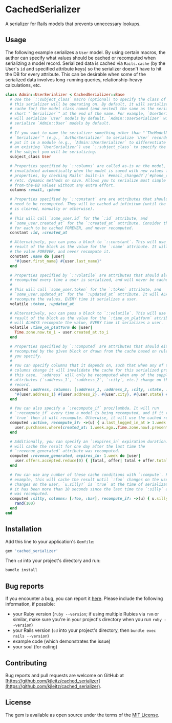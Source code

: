 # CachedSerializer

A serializer for Rails models that prevents unnecessary lookups.

## Usage

The following example serializes a `User` model. By using certain macros, the
author can specify what values should be cached or recomputed when serializing
a model record. Serialized data is cached via `Rails.cache` (by the User's `id`
and specified attribute keys) so the serializer doesn't have to hit the DB for
every attribute. This can be desirable when some of the serialized data involves
long-running queries, relationship-heavy calculations, etc.

```rb
class Admin::UserSerializer < CachedSerializer::Base
  # Use the `::subject_class` macro (optional) to specify the class of the model
  # this serializer will be operating on. By default, it will serialize (and
  # cache for) the model class named (and nested) the same as the serializer,
  # short "`Serializer`" at the end of the name. For example, `UserSerializer`
  # will serialize `User` models by default. `Admin::UserSerializer` will
  # serialize `Admin::User` models by default.
  #
  # If you want to name the serializer something other than "`TheModelName` +
  # `Serializer`" (e.g., `AuthorSerializer` to serialize `User` records), or to
  # put it in a module (e.g., `Admin::UserSerializer` to differentiate it from
  # an existing `UserSerializer`) use `::subject_class` to specify the class of
  # the subject you will be serializing.
  subject_class User

  # Properties specified by `::columns` are called as-is on the model, and
  # invalidated automatically when the model is saved with new values for these
  # properties, by checking Rails' built-in `#email_changed?`/`#phone_changed?`
  # /etc. dynamic methods on save. Allows you to serialize most simple straight-
  # from-the-DB values without any extra effort.
  columns :email, :phone

  # Properties specified by `::constant` are are attributes that should never
  # need to be recomputed. They will be cached ad infinitum (until the cache key
  # is cleared, manually or otherwise).
  #
  # This will call `some_user.id` for the `:id` attribute, and
  # `some_user.created_at` for the `:created_at` attribute. Consider the values
  # for each to be cached FOREVER, and never recomputed.
  constant :id, :created_at

  # Alternatively, you can pass a block to `::constant`. This will use the
  # result of the block as the value for the `:name` attribute. It will cache
  # the value FOREVER, and never recompute it.
  constant :name do |user|
    "#{user.first_name} #{user.last_name}"
  end

  # Properties specified by `::volatile` are attributes that should always be
  # recomputed every time a user is serialized, and will never be cached.
  #
  # This will call `some_user.token` for the `:token` attribute, and
  # `some_user.updated_at` for the `:updated_at` attribute. It will ALWAYS
  # recompute the values, EVERY time it serializes a user.
  volatile :token, :updated_at

  # Alternatively, you can pass a block to `::volatile`. This will use the
  # result of the block as the value for the `:time_on_platform` attribute. It
  # will ALWAYS recompute the value, EVERY time it serializes a user.
  volatile :time_on_platform do |user|
    Time.zone.now.to_i - user.created_at.to_i
  end

  # Properties specified by `::computed` are attributes that should either be
  # recomputed by the given block or drawn from the cache based on rules that
  # you specify.
  #
  # You can specify columns that it depends on, such that when any of the
  # columns change it will invalidate the cache for this serialized property. In
  # this case, `:address` will only be recomputed when any of the supplied
  # attributes (`:address_1`, `:address_2`, `:city`, etc.) change on the user
  # record.
  computed :address, columns: [:address_1, :address_2, :city, :state, :zip] do |user|
    "#{user.address_1} #{user.address_2}, #{user.city}, #{user.state} #{user.zip}"
  end

  # You can also specify a `:recompute_if` proc/lambda. It will run
  # `:recompute_if` every time a model is being recomputed, and if it returns
  # `true` then it will recompute. Otherwise, it will use the cached result.
  computed :active, recompute_if: ->(u) { u.last_logged_in_at > 1.week.ago } do |user|
    user.purchases.where(created_at: 1.week.ago..Time.zone.now).present?
  end

  # Additionally, you can specify an `:expires_in` expiration duration. This
  # will cache the result for one day after the last time the
  # `:revenue_generated` attribute was recomputed.
  computed :revenue_generated, expires_in: 1.week do |user|
    user.offers.accepted.reduce(0) { |total, offer| total + offer.total_price }
  end

  # You can use any number of these cache conditions with `:compute`. For
  # example, this will cache the result until `:foo` changes on the user, `:bar`
  # changes on the user, `u.silly?` is `true` at the time of serialization, or
  # it has been more than 10 seconds since the last time the `:silly` attribute
  # was recomputed.
  computed :silly, columns: [:foo, :bar], recompute_if: ->(u) { u.silly? }, expires_in: 10.seconds do |user|
    rand(100)
  end
end
```

## Installation

Add this line to your application's `Gemfile`:

```ruby
gem 'cached_serializer'
```

Then `cd` into your project's directory and run:

```bash
bundle install
```

## Bug reports

If you encounter a bug, you can report it [here](https://github.com/kjleitz/cached_serializer/issues). Please include the following information, if possible:

- your Ruby version (`ruby --version`; if using multiple Rubies via `rvm` or similar, make sure you're in your project's directory when you run `ruby --version`)
- your Rails version (`cd` into your project's directory, then `bundle exec rails --version`)
- example code (which demonstrates the issue)
- your soul (for eating)

## Contributing

Bug reports and pull requests are welcome on GitHub at [https://github.com/kjleitz/cached_serializer](https://github.com/kjleitz/cached_serializer).

## License

The gem is available as open source under the terms of the [MIT License](https://opensource.org/licenses/MIT).
